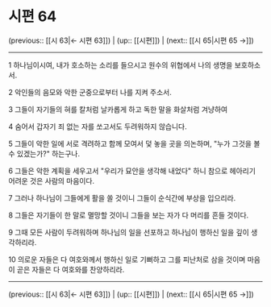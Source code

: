 # 시편 64

(previous:: [[시 63|← 시편 63]]) | (up:: [[시편]]) | (next:: [[시 65|시편 65 →]])

***




1 
하나님이시여, 내가 호소하는 소리를 들으시고 원수의 위협에서 나의 생명을 보호하소서. 



2 
악인들의 음모와 악한 군중으로부터 나를 지켜 주소서. 



3 
그들이 자기들의 혀를 칼처럼 날카롭게 하고 독한 말을 화살처럼 겨냥하여 



4 
숨어서 갑자기 죄 없는 자를 쏘고서도 두려워하지 않습니다. 



5 
그들이 악한 일에 서로 격려하고 함께 모여서 덫 놓을 곳을 의논하며, "누가 그것을 볼 수 있겠는가?" 하는구나. 



6 
그들은 악한 계획을 세우고서 "우리가 묘안을 생각해 내었다" 하니 참으로 헤아리기 어려운 것은 사람의 마음이다. 



7 
그러나 하나님이 그들에게 활을 쏠 것이니 그들이 순식간에 부상을 입으리라. 



8 
그들은 자기들이 한 말로 멸망할 것이니 그들을 보는 자가 다 머리를 흔들 것이다. 



9 
그때 모든 사람이 두려워하며 하나님의 일을 선포하고 하나님이 행하신 일을 깊이 생각하리라. 



10 
의로운 자들은 다 여호와께서 행하신 일로 기뻐하고 그를 피난처로 삼을 것이며 마음이 곧은 자들은 다 여호와를 찬양하리라.

***

(previous:: [[시 63|← 시편 63]]) | (up:: [[시편]]) | (next:: [[시 65|시편 65 →]])
